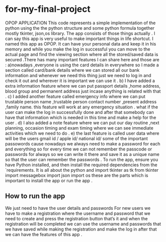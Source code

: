# for-my-final-project 
OPOP APPLICATION 
This code represents a simple implementation of the python using the the python structure and some python formula together mostly tkinter, json,os library. The app consists of those things actually .
I can say this app is very useful to make important things in life shortcut. I named this app as OPOP. It can have your personal data and keep it in his memory and while you make the log in successful you can move to the actual page and find the viewing section where all the stored/saved data is secured .There has many important features I can share here and those are : a)nowadays ,everyone is using the card details in everywhere so I made a section called card/bank details where we can stored all our bank information and whenever we need this thing just we need to log in and check it out and wherever it is important we can use it .
b) I have added a extra information feature where we can put passport details ,home address, blood group and permanent address just incase anything is related with that .
c) I added another feature called emergency info where we can put trustable person name ,trustable person contact number ,present address ,family name. this feature will work at any emergency situation . what if the user can make the log in successfully done and after that somebody can have that information which is needed in this time and make a help for the user .
d) I also added a note feature where we can put our day routine ,next planning, occasion timing and exam timing where we can see immediate activities which we need to do .
e) the last feature is called user data where will be the users gmail id / apple id/ national id/ some of the important passowords cause nowadays we always need to make a password for each and everything so for every time we can not remember the passcode or passwords for always so we can write it there and save it as a unique name so that the user can remember the passwords .
 To run the app, ensure you have Python installed, and then install the required dependencies from the `requirements. It is all about the python and 
import tkinter as tk
from tkinter import messagebox
import json
import os
these are the parts which is important to install the app or run the app .
## How to run the app 
We just need to have the user details and passwords 
For new users we have to make a registration where the username and password that we need to create and press the registration button that’s it and when the registration will be completed we can use the username and passwords that we have saved while making the registration and make the log in after that we can have the  features of this app .

